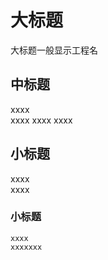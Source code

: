 大标题
=====================================
大标题一般显示工程名<br/>


中标题
------------------------------
xxxx<br/>
		xxxx
	xxxx
xxxx
## 小标题
xxxx<br/>
	xxxx
### 小标题
	xxxx
	xxxxxxx

